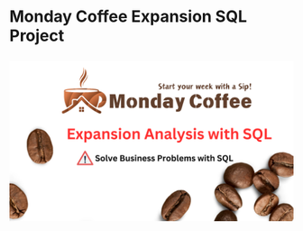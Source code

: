 <h1> Monday Coffee Expansion SQL Project
<br>
  
![Company Logo](https://github.com/janakPatel017/SQL-Projects/blob/main/Monday_Coffee/1.png)
